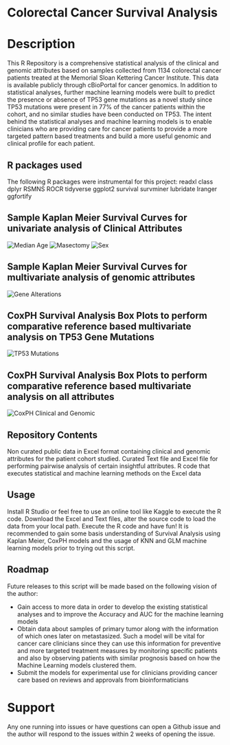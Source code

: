 
# Colorectal Cancer Survival Analysis

# Description

This R Repository is a comprehensive statistical analysis of the clinical and genomic attributes based on samples collected from 1134 colorectal cancer patients treated at the Memorial Sloan Kettering Cancer Institute. This data is available publicly through cBioPortal for cancer genomics. In addition to statistical analyses, further machine learning models were built to predict the presence or absence of TP53 gene mutations as a novel study since TP53 mutations were present in 77% of the cancer patients within the cohort, and no similar studies have been conducted on TP53. The intent behind the statistical analyses and machine learning models is to enable clinicians who are providing care for cancer patients to provide a more targeted pattern based treatments and build a more useful genomic and clinical profile for each patient.

## R packages used
The following R packages were instrumental for this project:
readxl
class
dplyr
RSMNS
ROCR
tidyverse
ggplot2
survival
survminer
lubridate
lranger
ggfortify

## Sample Kaplan Meier Survival Curves for univariate analysis of Clinical Attributes
![Median Age](https://github.com/anjunatarajan/Colorectal-Cancer-Survival-Analysis-MSK/blob/main/images/Rplot%201AGE%20AT%20DIAG%20KM%20CURVE.jpeg)
![Masectomy](https://github.com/anjunatarajan/Colorectal-Cancer-Survival-Analysis-MSK/blob/main/images/Rplot%20METASTASECTOMY%20KM%20CURVE.jpeg)
![Sex](https://github.com/anjunatarajan/Colorectal-Cancer-Survival-Analysis-MSK/blob/main/images/Rplot%20SEX%20KM%20CURVE.jpeg)


## Sample Kaplan Meier Survival Curves for multivariate analysis of genomic attributes
![Gene Alterations](https://github.com/anjunatarajan/Colorectal-Cancer-Survival-Analysis-MSK/blob/main/images/Rplot%20TP53PROTEIN%20CHANGE%20KM%20CURVE.jpeg)

## CoxPH Survival Analysis Box Plots to perform comparative reference based multivariate analysis on TP53 Gene Mutations
![TP53 Mutations](https://github.com/anjunatarajan/Colorectal-Cancer-Survival-Analysis-MSK/blob/main/images/Rplot%20AACHANGE%20COX%20MODEL.jpeg)

## CoxPH Survival Analysis Box Plots to perform comparative reference based multivariate analysis on all attributes
![CoxPH Clinical and Genomic ](https://github.com/anjunatarajan/Colorectal-Cancer-Survival-Analysis-MSK/blob/main/images/Rplot%20NEW%20gene%2Bclindata%20Cox%20Model.jpeg)


## Repository Contents
Non curated public data in Excel format containing clinical and genomic attributes for the patient cohort studied. Curated Text file and Excel file for performing pairwise analysis of certain insightful attributes. R code that executes statistical and machine learning methods on the Excel data


## Usage

Install R Studio or feel free to use an online tool like Kaggle to execute the R code. Download the Excel and Text files, alter the source code to load the data from your local path. Execute the R code and have fun! It is recommended to gain some basis understanding of Survival Analysis using Kaplan Meier, CoxPH models and the usage of KNN and GLM machine learning models prior to trying out this script.

## Roadmap

Future releases to this script will be made based on the following vision of the author:

 - Gain access to more data in order to develop the existing statistical analyses and to improve the Accuracy and AUC for the machine learning models
 - Obtain data about samples of primary tumor along with the information of which ones later on metastasized. Such a model will be vital for cancer care clinicians since they can use this information for preventive and more targeted treatment measures by monitoring specific patients and also by observing patients with similar prognosis based on how the Machine Learning models clustered them.
 - Submit the models for experimental use for clinicians providing cancer care based on reviews and approvals from bioinformaticians

# Support

Any one running into issues or have questions can open a Github issue and the author will respond to the issues within 2 weeks of opening the issue.
